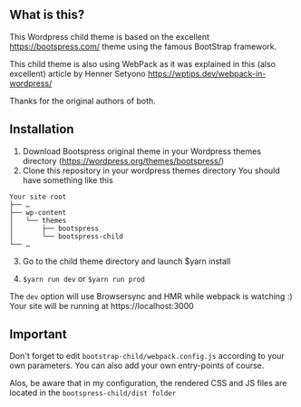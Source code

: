 ## What is this?

This Wordpress child theme is based on the excellent https://bootspress.com/ theme using the famous BootStrap framework.

This child theme is also using WebPack as it was explained in this (also excellent) article by Henner Setyono https://wptips.dev/webpack-in-wordpress/

Thanks for the original authors of both.

## Installation

1. Download Bootspress original theme in your Wordpress themes directory (https://wordpress.org/themes/bootspress/)
2. Clone this repository in your wordpress themes directory
You should have something like this

```
Your site root
├── …
├── wp-content
│   └── themes
│       ├── bootspress
│       └── bootspress-child
└── …
```

3. Go to the child theme directory and launch
$yarn install

4. `$yarn run dev`
or `$yarn run prod`

The `dev` option will use Browsersync and HMR while webpack is watching :)
Your site will be running at 
https://localhost:3000

## Important

Don't forget to edit `bootstrap-child/webpack.config.js` according to your own parameters. You can also add your own entry-points of course.

Alos, be aware that in my configuration, the rendered CSS and JS files are located in the `bootspress-child/dist folder`